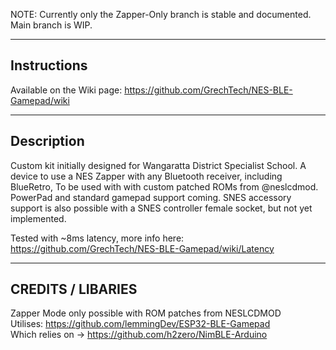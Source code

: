 NOTE: Currently only the Zapper-Only branch is stable and documented. Main branch is WIP.

------------------------
Instructions
------------------------
Available on the Wiki page: https://github.com/GrechTech/NES-BLE-Gamepad/wiki

-----------
Description 
-----------
Custom kit initially designed for Wangaratta District Specialist School. A device to use a NES Zapper with any Bluetooth receiver, including BlueRetro, To be used with with custom patched ROMs from @neslcdmod. PowerPad and standard gamepad support coming. SNES accessory support is also possible with a SNES controller female socket, but not yet implemented.  

Tested with ~8ms latency, more info here: https://github.com/GrechTech/NES-BLE-Gamepad/wiki/Latency  

------------------------
CREDITS / LIBARIES 
------------------------
Zapper Mode only possible with ROM patches from NESLCDMOD  
Utilises: https://github.com/lemmingDev/ESP32-BLE-Gamepad  
Which relies on -> https://github.com/h2zero/NimBLE-Arduino  
